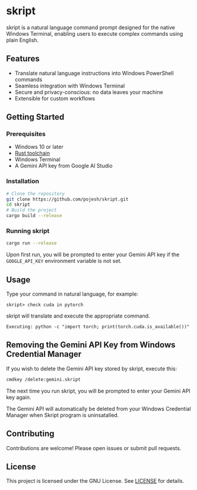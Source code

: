 # skript

skript is a natural language command prompt designed for the native Windows Terminal, enabling users to execute complex commands using plain English.

## Features
- Translate natural language instructions into Windows PowerShell commands
- Seamless integration with Windows Terminal
- Secure and privacy-conscious: no data leaves your machine
- Extensible for custom workflows

## Getting Started

### Prerequisites
- Windows 10 or later
- [Rust toolchain](https://www.rust-lang.org/tools/install)
- Windows Terminal
- A Gemini API key from Google AI Studio

### Installation
```sh
# Clone the repository
git clone https://github.com/pojesh/skript.git
cd skript
# Build the project
cargo build --release
```

### Running skript
```sh
cargo run --release
```

Upon first run, you will be prompted to enter your Gemini API key if the `GOOGLE_API_KEY` environment variable is not set.

## Usage
Type your command in natural language, for example:

```
skript> check cuda in pytorch
```

skript will translate and execute the appropriate command.

```
Executing: python -c "import torch; print(torch.cuda.is_available())"
```

## Removing the Gemini API Key from Windows Credential Manager
If you wish to delete the Gemini API key stored by skript, execute this:

```bash
cmdkey /delete:gemini.skript
```

The next time you run skript, you will be prompted to enter your Gemini API key again.

The Gemini API will automatically be deleted from your Windows Credential Manager when Skript program is uninsatalled.

## Contributing
Contributions are welcome! Please open issues or submit pull requests.

## License
This project is licensed under the GNU License. See [LICENSE](LICENSE) for details.
